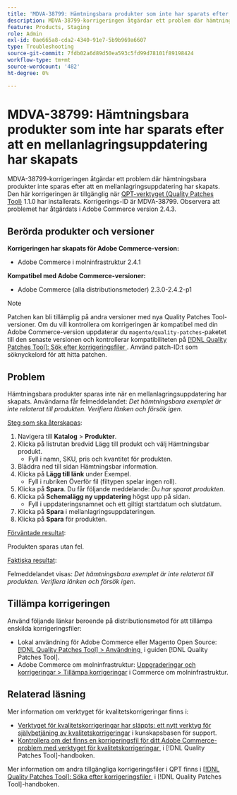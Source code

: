 ```yaml
---
title: 'MDVA-38799: Hämtningsbara produkter som inte har sparats efter att en mellanlagringsuppdatering har skapats'
description: MDVA-38799-korrigeringen åtgärdar ett problem där hämtningsbara produkter inte sparas efter att en mellanlagringsuppdatering har skapats. Den här korrigeringen är tillgänglig när [QPT-verktyget (Quality Patches Tool)](https://experienceleague.adobe.com/sv/docs/commerce-operations/tools/quality-patches-tool/quality-patches-tool-to-self-serve-quality-patches) 1.1.0 är installerat. Korrigerings-ID är MDVA-38799. Observera att problemet har åtgärdats i Adobe Commerce version 2.4.3.
feature: Products, Staging
role: Admin
exl-id: 0ae665a8-cda2-4340-91e7-5b9b969a6607
type: Troubleshooting
source-git-commit: 7fdb02a6d89d50ea593c5fd99d78101f89198424
workflow-type: tm+mt
source-wordcount: '482'
ht-degree: 0%

---
```


# MDVA-38799: Hämtningsbara produkter som inte har sparats efter att en mellanlagringsuppdatering har skapats

MDVA-38799-korrigeringen åtgärdar ett problem där hämtningsbara produkter inte sparas efter att en mellanlagringsuppdatering har skapats. Den här korrigeringen är tillgänglig när [QPT-verktyget (Quality Patches Tool)](https://experienceleague.adobe.com/sv/docs/commerce-operations/tools/quality-patches-tool/quality-patches-tool-to-self-serve-quality-patches) 1.1.0 har installerats. Korrigerings-ID är MDVA-38799. Observera att problemet har åtgärdats i Adobe Commerce version 2.4.3.

## Berörda produkter och versioner

**Korrigeringen har skapats för Adobe Commerce-version:**

* Adobe Commerce i molninfrastruktur 2.4.1

**Kompatibel med Adobe Commerce-versioner:**

* Adobe Commerce (alla distributionsmetoder) 2.3.0-2.4.2-p1

>[!NOTE]
>
>Patchen kan bli tillämplig på andra versioner med nya Quality Patches Tool-versioner. Om du vill kontrollera om korrigeringen är kompatibel med din Adobe Commerce-version uppdaterar du `magento/quality-patches`-paketet till den senaste versionen och kontrollerar kompatibiliteten på [[!DNL Quality Patches Tool]: Sök efter korrigeringsfiler &#x200B;](https://experienceleague.adobe.com/sv/docs/commerce-operations/tools/quality-patches-tool/quality-patches-tool-to-self-serve-quality-patches). Använd patch-ID:t som söknyckelord för att hitta patchen.

## Problem

Hämtningsbara produkter sparas inte när en mellanlagringsuppdatering har skapats. Användarna får felmeddelandet: *Det hämtningsbara exemplet är inte relaterat till produkten. Verifiera länken och försök igen*.

<u>Steg som ska återskapas</u>:

1. Navigera till **Katalog** > **Produkter**.
1. Klicka på listrutan bredvid Lägg till produkt och välj Hämtningsbar produkt.
   * Fyll i namn, SKU, pris och kvantitet för produkten.
1. Bläddra ned till sidan Hämtningsbar information.
1. Klicka på **Lägg till länk** under Exempel.
   * Fyll i rubriken Överför fil (filtypen spelar ingen roll).
1. Klicka på **Spara**. Du får följande meddelande: *Du har sparat produkten*.
1. Klicka på **Schemalägg ny uppdatering** högst upp på sidan.
   * Fyll i uppdateringsnamnet och ett giltigt startdatum och slutdatum.
1. Klicka på **Spara** i mellanlagringsuppdateringen.
1. Klicka på **Spara** för produkten.

<u>Förväntade resultat</u>:

Produkten sparas utan fel.

<u>Faktiska resultat</u>:

Felmeddelandet visas: *Det hämtningsbara exemplet är inte relaterat till produkten. Verifiera länken och försök igen*.

## Tillämpa korrigeringen

Använd följande länkar beroende på distributionsmetod för att tillämpa enskilda korrigeringsfiler:

* Lokal användning för Adobe Commerce eller Magento Open Source: [[!DNL Quality Patches Tool] > Användning &#x200B;](/help/tools/quality-patches-tool/usage.md) i guiden [!DNL Quality Patches Tool].
* Adobe Commerce om molninfrastruktur: [Uppgraderingar och korrigeringar > Tillämpa korrigeringar](https://experienceleague.adobe.com/docs/commerce-cloud-service/user-guide/develop/upgrade/apply-patches.html?lang=sv-SE) i Commerce om molninfrastruktur.

## Relaterad läsning

Mer information om verktyget för kvalitetskorrigeringar finns i:

* [Verktyget för kvalitetskorrigeringar har släppts: ett nytt verktyg för självbetjäning av kvalitetskorrigeringar](https://experienceleague.adobe.com/sv/docs/commerce-operations/tools/quality-patches-tool/quality-patches-tool-to-self-serve-quality-patches) i kunskapsbasen för support.
* [Kontrollera om det finns en korrigeringsfil för ditt Adobe Commerce-problem med verktyget för kvalitetskorrigeringar &#x200B;](/help/tools/quality-patches-tool/patches-available-in-qpt/check-patch-for-magento-issue-with-magento-quality-patches.md) i [!DNL Quality Patches Tool]-handboken.

Mer information om andra tillgängliga korrigeringsfiler i QPT finns i [[!DNL Quality Patches Tool]: Söka efter korrigeringsfiler &#x200B;](https://experienceleague.adobe.com/tools/commerce-quality-patches/index.html?lang=sv-SE) i [!DNL Quality Patches Tool]-handboken.
